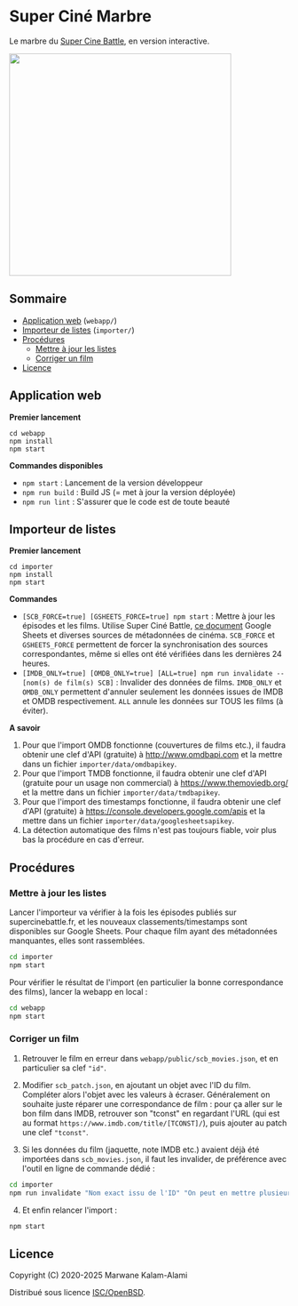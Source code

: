 # Super Ciné Marbre

Le marbre du [Super Cine Battle](https://www.supercinebattle.fr), en version interactive.

<a href="https://supercinemarbre.github.io"><img src="https://raw.githubusercontent.com/supercinemarbre/supercinemarbre.github.io/master/docs/img/card.png" width="400" /></a>

## Sommaire

* [Application web](#application-web) (`webapp/`)
* [Importeur de listes](#importeur-de-listes) (`importer/`)
* [Procédures](#procédures)
  * [Mettre à jour les listes](#mettre-à-jour-les-listes)
  * [Corriger un film](#corriger-un-film)
* [Licence](#licence)

## Application web

**Premier lancement**

```
cd webapp
npm install
npm start
```

**Commandes disponibles**

* `npm start` : Lancement de la version développeur
* `npm run build` : Build JS (= met à jour la version déployée)
* `npm run lint` : S'assurer que le code est de toute beauté

## Importeur de listes

**Premier lancement**

```
cd importer
npm install
npm start
```

**Commandes**

* `[SCB_FORCE=true] [GSHEETS_FORCE=true] npm start` : Mettre à jour les épisodes et les films. Utilise Super Ciné Battle, [ce document](https://docs.google.com/spreadsheets/d/1_h4Yh9xU72iqH3gZI6OquYG-jfBYPP4d1k-T9jwxEq8/edit) Google Sheets et diverses sources de métadonnées de cinéma. `SCB_FORCE` et `GSHEETS_FORCE` permettent de forcer la synchronisation des sources correspondantes, même si elles ont été vérifiées dans les dernières 24 heures.
* `[IMDB_ONLY=true] [OMDB_ONLY=true] [ALL=true] npm run invalidate -- [nom(s) de film(s) SCB]` : Invalider des données de films. `IMDB_ONLY` et `OMDB_ONLY` permettent d'annuler seulement les données issues de IMDB et OMDB respectivement. `ALL` annule les données sur TOUS les films (à éviter).

**A savoir**

1. Pour que l'import OMDB fonctionne (couvertures de films etc.), il faudra obtenir une clef d'API (gratuite) à http://www.omdbapi.com et la mettre dans un fichier `importer/data/omdbapikey`.
2. Pour que l'import TMDB fonctionne, il faudra obtenir une clef d'API (gratuite pour un usage non commercial) à https://www.themoviedb.org/ et la mettre dans un fichier `importer/data/tmdbapikey`.
3. Pour que l'import des timestamps fonctionne, il faudra obtenir une clef d'API (gratuite) à https://console.developers.google.com/apis et la mettre dans un fichier `importer/data/googlesheetsapikey`.
4. La détection automatique des films n'est pas toujours fiable, voir plus bas la procédure en cas d'erreur.

## Procédures

### Mettre à jour les listes

Lancer l'importeur va vérifier à la fois les épisodes publiés sur supercinebattle.fr, et les nouveaux classements/timestamps sont disponibles sur Google Sheets. Pour chaque film ayant des métadonnées manquantes, elles sont rassemblées.

```bash
cd importer
npm start
```

Pour vérifier le résultat de l'import (en particulier la bonne correspondance des films), lancer la webapp en local :

```bash
cd webapp
npm start
```

### Corriger un film

1. Retrouver le film en erreur dans `webapp/public/scb_movies.json`, et en particulier sa clef `"id"`.

2. Modifier `scb_patch.json`, en ajoutant un objet avec l'ID du film. Compléter alors l'objet avec les valeurs à écraser. Généralement on souhaite juste réparer une correspondance de film : pour ça aller sur le bon film dans IMDB, retrouver son "tconst" en regardant l'URL (qui est au format `https://www.imdb.com/title/[TCONST]/`), puis ajouter au patch une clef `"tconst"`.

3. Si les données du film (jaquette, note IMDB etc.) avaient déjà été importées dans `scb_movies.json`, il faut les invalider, de préférence avec l'outil en ligne de commande dédié :

```bash
cd importer
npm run invalidate "Nom exact issu de l'ID" "On peut en mettre plusieurs"
```

4.  Et enfin relancer l'import :

```bash
npm start
```

## Licence

Copyright (C) 2020-2025 Marwane Kalam-Alami

Distribué sous licence [ISC/OpenBSD](https://fr.wikipedia.org/wiki/Licence_ISC).
